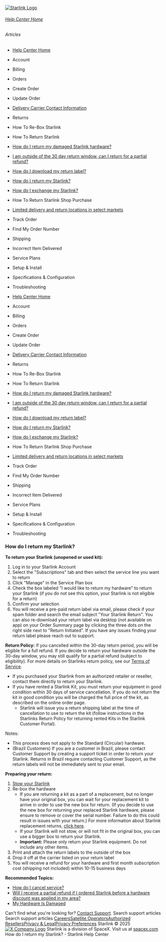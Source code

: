 [![Starlink Logo](https://www.starlink.com/_next/image?url=%2Fassets%2Fimages%2Flogo%2Flogo_white.png&w=3840&q=75)](https://www.starlink.com/support/article/<https:/www.starlink.com/>)
###### [Help Center Home](https://www.starlink.com/support/article/</support>)
###### Articles
  * [Help Center Home](https://www.starlink.com/support/article/</support>)
  * Account
  * Billing
  * Orders
  * Create Order
  * Update Order
  * [Delivery Carrier Contact Information](https://www.starlink.com/support/article/</support/article/c954e904-6c7b-0171-e845-567390f8bfb1>)
  * Returns
  * How To Re-Box Starlink
  * How To Return Starlink
  * [How do I return my damaged Starlink hardware?](https://www.starlink.com/support/article/</support/article/5cdc5c31-3af4-d9eb-d0c3-7fc8e85389f5>)
  * [I am outside of the 30 day return window, can I return for a partial refund?](https://www.starlink.com/support/article/</support/article/65ef366f-5807-bdc2-2dac-772e7d44963f>)
  * [How do I download my return label? ](https://www.starlink.com/support/article/</support/article/37887554-887f-3e54-b06e-29d1bf706a50>)
  * [How do I return my Starlink?](https://www.starlink.com/support/article/</support/article/a522bcf2-1e26-981f-1530-c05052fe2b9c>)
  * [How do I exchange my Starlink?](https://www.starlink.com/support/article/</support/article/d7f6e4b3-5f2e-0a88-1d86-5fd520ae036e>)
  * How To Return Starlink Shop Purchase
  * [Limited delivery and return locations in select markets](https://www.starlink.com/support/article/</support/article/8699de96-4870-e2bc-e0c5-c68a8ba58dc9>)
  * Track Order
  * Find My Order Number
  * Shipping
  * Incorrect Item Delivered
  * Service Plans
  * Setup & Install
  * Specifications & Configuration
  * Troubleshooting


  * [Help Center Home](https://www.starlink.com/support/article/</support>)
  * Account
  * Billing
  * Orders
  * Create Order
  * Update Order
  * [Delivery Carrier Contact Information](https://www.starlink.com/support/article/</support/article/c954e904-6c7b-0171-e845-567390f8bfb1>)
  * Returns
  * How To Re-Box Starlink
  * How To Return Starlink
  * [How do I return my damaged Starlink hardware?](https://www.starlink.com/support/article/</support/article/5cdc5c31-3af4-d9eb-d0c3-7fc8e85389f5>)
  * [I am outside of the 30 day return window, can I return for a partial refund?](https://www.starlink.com/support/article/</support/article/65ef366f-5807-bdc2-2dac-772e7d44963f>)
  * [How do I download my return label? ](https://www.starlink.com/support/article/</support/article/37887554-887f-3e54-b06e-29d1bf706a50>)
  * [How do I return my Starlink?](https://www.starlink.com/support/article/</support/article/a522bcf2-1e26-981f-1530-c05052fe2b9c>)
  * [How do I exchange my Starlink?](https://www.starlink.com/support/article/</support/article/d7f6e4b3-5f2e-0a88-1d86-5fd520ae036e>)
  * How To Return Starlink Shop Purchase
  * [Limited delivery and return locations in select markets](https://www.starlink.com/support/article/</support/article/8699de96-4870-e2bc-e0c5-c68a8ba58dc9>)
  * Track Order
  * Find My Order Number
  * Shipping
  * Incorrect Item Delivered
  * Service Plans
  * Setup & Install
  * Specifications & Configuration
  * Troubleshooting


### How do I return my Starlink?
**To return your Starlink (unopened or used kit):**
  1. Log in to your Starlink Account
  2. Select the "Subscriptions" tab and then select the service line you want to return
  3. Click "Manage" in the Service Plan box
  4. Check the box labeled "I would like to return my hardware" to return your Starlink (if you do not see this option, your Starlink is not eligible for a return)
  5. Confirm your selection
  6. You will receive a pre-paid return label via email, please check if your spam folder and search the email subject "Your Starlink Return". You can also re-download your return label via desktop (not available on app) on your Order Summary page by clicking the three dots on the right side next to "Return Initiated". If you have any issues finding your return label please reach out to support.


**Return Policy:** If you cancelled within the 30-day return period, you will be eligible for a full refund. If you decide to return your hardware outside the 30-day window, you may still qualify for a partial refund (subject to eligibility). For more details on Starlinks return policy, see our [Terms of Service](https://www.starlink.com/support/article/<https:/www.starlink.com/legal>).
  * If you purchased your Starlink from an authorized retailer or reseller, contact them directly to return your Starlink.
  * If you have rented a Starlink Kit, you must return your equipment in good condition within 30 days of service cancellation. If you do not return the kit in good condition you will be charged the full price of the kit, as described on the online order page.
    * Starlink will issue you a return shipping label at the time of cancellation to use to return the kit (follow instructions in the Starlinks Return Policy for returning rented Kits in the Starlink Customer Portal).


Notes: 
  * This process does not apply to the Standard (Circular) hardware.
  * (Brazil Customers) If you are a customer in Brazil, please contact Customer Support by creating a support ticket in order to return your Starlink. Returns in Brazil require contacting Customer Support, as the return labels will not be immediately sent to your email.


**Preparing your return:**
  1. [Stow your Starlink](https://www.starlink.com/support/article/<https:/support.starlink.com/?topic=76c3666b-97ae-6ae3-e629-143910488d90>)
  2. Re-box the hardware
     * If you are returning a kit as a part of a replacement, but no longer have your original box, you can wait for your replacement kit to arrive in order to use the new box for return. (If you decide to use the new box for returning your replaced Starlink hardware, please ensure to remove or cover the serial number. Failure to do this could result in issues with your return.) For more information about Starlink replacement returns, [click here](https://www.starlink.com/support/article/<https:/support.starlink.com/?topic=5cdc5c31-3af4-d9eb-d0c3-7fc8e85389f5>).
     * If your Starlink will not stow, or will not fit in the original box, you can use a bigger box to return your Starlink.
     * **Important:** Please only return your Starlink equipment. Do not include any other items.
  3. Print and attach the return labels to the outside of the box
  4. Drop it off at the carrier listed on your return label
  5. You will receive a refund for your hardware and first month subscription cost (shipping not included) within 10-15 business days


**Recommended Topics:**
  * [How do I cancel service?](https://www.starlink.com/support/article/<https:/support.starlink.com/?topic=9d43bef2-36fe-bcd1-9f6a-e0304e9cf22e>)
  * [Will I receive a partial refund if I ordered Starlink before a hardware discount was applied in my area?](https://www.starlink.com/support/article/<https:/support.starlink.com/?topic=562ea465-3d92-048e-7845-2a6afa35d1ee>)
  * [My Hardware Is Damaged](https://www.starlink.com/support/article/<https:/support.starlink.com/?topic=9ede0174-9d0b-6133-27d7-5607cc21ce24>)


Can't find what you're looking for? [Contact Support](https://www.starlink.com/support/article/</support/tickets?sourceType=web_article_help_center&sourceValue=a522bcf2-1e26-981f-1530-c05052fe2b9c>).
Search support articles
Search support articles
[Careers](https://www.starlink.com/support/article/<https:/www.spacex.com/careers>)[Satellite Operators](https://www.starlink.com/support/article/<https:/starlink.com/satellite-operators>)[Authorized Resellers](https://www.starlink.com/support/article/<https:/starlink.com/resellers>)[Privacy & Legal](https://www.starlink.com/support/article/<https:/starlink.com/legal>)[Privacy Preferences](https://www.starlink.com/support/article/<>)
Starlink © 2025
[![X Company Logo](https://www.starlink.com/assets/images/icons/x-logo.svg)](https://www.starlink.com/support/article/<https:/twitter.com/Starlink>)
Starlink is a division of SpaceX. Visit us at [spacex.com](https://www.starlink.com/support/article/<https:/www.spacex.com/>)
How do I return my Starlink? - Starlink Help Center
